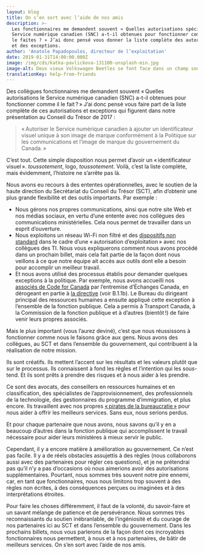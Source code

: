 ```yaml
---
layout: blog
title: On s’en sort avec l’aide de nos amis
description: >-
  Les fonctionnaires me demandent souvent « Quelles autorisations spéciales le
  Service numérique canadien (SNC) a-t-il obtenues pour fonctionner comme vous
  le faites ? » J’ai donc pensé vous donner la liste complète des autorisations
  et des exceptions.
author: 'Anatole Papadopoulos, directeur de l’exploitation'
date: 2019-01-31T14:00:00.000Z
image: /img/cds/katka-pavlickova-131100-unsplash-min.jpg
image-alt: Deux vieux Volkswagen Beetles se font face dans un champ sous un ciel bleu.
translationKey: help-from-friends
---
```

Des collègues fonctionnaires me demandent souvent « Quelles autorisations le Service numérique canadien (SNC) a-t-il obtenues pour fonctionner comme il le fait ? » J’ai donc pensé vous faire part de la liste complète de ces autorisations et exceptions qui figurent dans notre présentation au Conseil du Trésor de 2017 :

> « Autoriser le Service numérique canadien à ajouter un identificateur visuel unique à son image de marque conformément à la Politique sur les communications et l’image de marque du gouvernement du Canada. »

C’est tout. Cette simple disposition nous permet d’avoir un « identificateur visuel ». *toussotement*, logo, *toussotement*. Voilà, c’est la liste complète, mais évidemment, l’histoire ne s’arrête pas là. 

Nous avons eu recours à des ententes opérationnelles, avec le soutien de la haute direction du Secrétariat du Conseil du Trésor (SCT), afin d’obtenir une plus grande flexibilité et des outils importants. Par exemple :
* Nous gérons nos propres communications, ainsi que notre site Web et nos médias sociaux, en vertu d’une entente avec nos collègues des communications ministérielles. Cela nous permet de travailler dans un esprit d’ouverture. 
* Nous exploitons un réseau Wi-Fi non filtré et des [dispositifs non standard](https://numerique.canada.ca/2018/06/27/outils-pour-faire-du-bon-travail/) dans le cadre d’une « autorisation d’exploitation » avec nos collègues des TI. Nous vous expliquerons comment nous avons procédé dans un prochain billet, mais cela fait partie de la façon dont nous veillons à ce que notre équipe ait accès aux outils dont elle a besoin pour accomplir un meilleur travail.
* Et nous avons utilisé des processus établis pour demander quelques exceptions à la politique. Par exemple, nous avons accueilli nos [associés de Code for Canada](https://numerique.canada.ca/2018/04/19/notre-partenariat-avec-code-for-canada/) par l’entremise d’Échanges Canada, en dérogeant en partie à [la directive](https://www.tbs-sct.gc.ca/pol/doc-fra.aspx?id=12553) (voir B.1.1b). Le Bureau du dirigeant principal des ressources humaines a ensuite appliqué cette exception à l’ensemble de la fonction publique. Cela a permis à Transport Canada, à la Commission de la fonction publique et à d’autres (bientôt !) de faire venir leurs propres associés.

Mais le plus important (vous l’aurez deviné), c’est que nous réussissons à fonctionner comme nous le faisons grâce aux gens. Nous avons des collègues, au SCT et dans l’ensemble du gouvernement, qui contribuent à la réalisation de notre mission.

Ils sont créatifs. Ils mettent l’accent sur les résultats et les valeurs plutôt que sur le processus. Ils connaissent à fond les règles et l’intention qui les sous-tend. Et ils sont prêts à prendre des risques et à nous aider à les prendre. 

Ce sont des avocats, des conseillers en ressources humaines et en classification, des spécialistes de l’approvisionnement, des professionnels de la technologie, des gestionnaires du programme d’immigration, et plus encore. Ils travaillent avec nos propres [« pirates de la bureaucratie »](https://numerique.canada.ca/2018/09/07/politiques/) pour nous aider à offrir les meilleurs services. Sans eux, nous serions perdus. 

Et pour chaque partenaire que nous avons, nous savons qu’il y en a beaucoup d’autres dans la fonction publique qui accomplissent le travail nécessaire pour aider leurs ministères à mieux servir le public.

Cependant, il y a encore matière à amélioration au gouvernement. Ce n’est pas facile. Il y a de réels obstacles assujettis à des règles (nous collaborons aussi avec des partenaires pour régler ces questions), et je ne prétendrai pas qu’il n’y a pas d’occasions où nous aimerions avoir des autorisations supplémentaires. Pourtant, nous sommes très souvent notre pire ennemi, car, en tant que fonctionnaires, nous nous limitons trop souvent à des règles non écrites, à des conséquences perçues ou imaginées et à des interprétations étroites. 

Pour faire les choses différemment, il faut de la volonté, du savoir-faire et un savant mélange de patience et de persévérance. Nous sommes très reconnaissants du soutien inébranlable, de l’ingéniosité et du courage de nos partenaires ici au SCT et dans l’ensemble du gouvernement. Dans les prochains billets, nous vous parlerons de la façon dont ces incroyables fonctionnaires nous permettent, à nous et à nos partenaires, de bâtir de meilleurs services. On s’en sort avec l’aide de nos amis.
